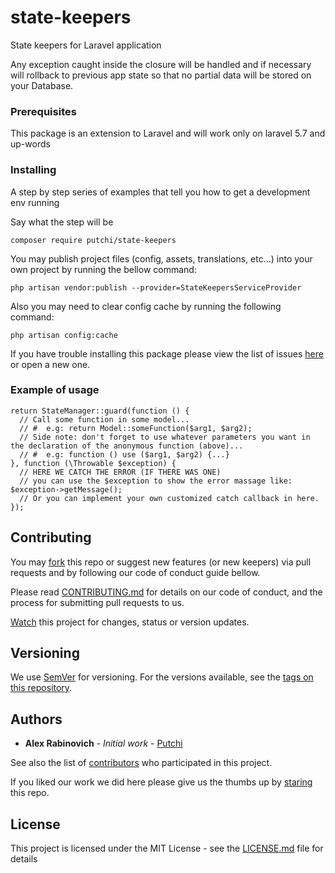 # state-keepers

State keepers for Laravel application

Any exception caught inside the closure will be handled and if necessary will rollback to previous app state so that no partial data will be stored on your Database.  

### Prerequisites

This package is an extension to Laravel and will work only on laravel 5.7 and up-words 

### Installing

A step by step series of examples that tell you how to get a development env running

Say what the step will be

```
composer require putchi/state-keepers
```

You may publish project files (config, assets, translations, etc...) into your own project 
by running the bellow command:

```
php artisan vendor:publish --provider=StateKeepersServiceProvider
```

Also you may need to clear config cache by running the following command:

```
php artisan config:cache
```

If you have trouble installing this package please view the list of issues [here](https://github.com/putchi/state-keepers/issues) or open a new one.

### Example of usage

```
return StateManager::guard(function () {
  // Call some function in some model...
  // #  e.g: return Model::someFunction($arg1, $arg2);
  // Side note: don't forget to use whatever parameters you want in the declaration of the anonymous function (above)...
  // #  e.g: function () use ($arg1, $arg2) {...}
}, function (\Throwable $exception) {
  // HERE WE CATCH THE ERROR (IF THERE WAS ONE)
  // you can use the $exception to show the error massage like: $exception->getMessage();
  // Or you can implement your own customized catch callback in here.
});
```

## Contributing

You may [fork](https://github.com/putchi/state-keepers/fork) this repo or suggest new features (or new keepers) via pull requests and by following our code of conduct guide bellow.

Please read [CONTRIBUTING.md](https://gist.github.com/putchi/2e513d67249d6ea407da1bbaef1b8022) for details on our code of conduct, and the process for submitting pull requests to us.

[Watch](https://github.com/putchi/state-keepers/subscription) this project for changes, status or version updates.

## Versioning

We use [SemVer](http://semver.org/) for versioning. For the versions available, see the [tags on this repository](https://github.com/putchi/state-keepers/tags). 

## Authors

* **Alex Rabinovich** - *Initial work* - [Putchi](https://github.com/putchi)

See also the list of [contributors](https://github.com/putchi/state-keepers/contributors) who participated in this project.

If you liked our work we did here please give us the thumbs up by [staring](https://github.com/putchi/state-keepers) this repo.


## License

This project is licensed under the MIT License - see the [LICENSE.md](LICENSE.md) file for details

